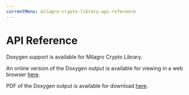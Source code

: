 ```yaml
---
currentMenu: milagro-crypto-library-api-reference
---
```


# API Reference

Doxygen support is available for Milagro Crypto Library.

An online version of the Doxygen output is available for viewing in a web browser <a href="http://docs.milagro.io/en/doxygen/index.html" target="_blank">here</a>.

PDF of the Doxygen output is available for download <a href="https://s3.amazonaws.com/docs.milagro.io/amcl-doxygen.pdf" target="_blank">here</a>.
